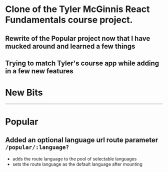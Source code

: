 # Clone of the Tyler McGinnis React Fundamentals course project.

## Rewrite of the Popular project now that I have mucked around and learned a few things
## Trying to match Tyler's course app while adding in a few new features

# New Bits
<hr>

# Popular
## Added an optional language url route parameter `/popular/:language?`
- adds the route language to the pool of selectable languages
- sets the route language as the default language after mounting
